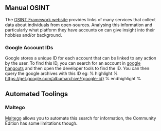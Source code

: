 ## Manual OSINT
The [OSINT Framework website](https://osintframework.com/) provides links of many services that collect data about individuals from open-sources. Analysing this information and particularly what platform they have accounts on can give insight into their hobbies and/or background.

### Google Account IDs
Google stores a unique ID for each account that can be linked to any action by the user. To find this ID, you can search for an account in [google hangouts](https://mail.google.com/chat/u/0/) and then open the developer tools to find the ID. You can then query the google archives with this ID eg:
% highlight %
https://get.google.com/albumarchive/{google-id}
% endhighlight %

## Automated Toolings
### Maltego
[Maltego](https://www.maltego.com/) allows you to automate this search for information, the Community Edition has some limitations though.